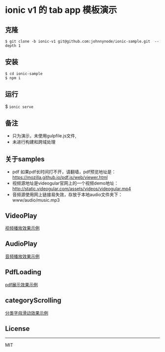 # ionic v1 的 tab app 模板演示

## 克隆
```
$ git clone -b ionic-v1 git@github.com:johnnynode/ionic-sample.git  --depth 1

```

## 安装
```
$ cd ionic-sample
$ npm i

```

## 运行
$ `ionic serve`

## 备注
- 只为演示，未使用gulpfile.js文件, 
- 未进行构建和跨域处理

## 关于samples

- pdf 如果pdf长时间打不开，请翻墙，pdf预览地址是：https://mozilla.github.io/pdf.js/web/viewer.html
- 视频源地址是videogular官网上的一个视频demo地址：http://static.videogular.com/assets/videos/videogular.mp4
- 音频源使用网上链接易失效，存放于本地audio文件夹下：www/audio/music.mp3

## VideoPlay
[视频播放效果示例](./mds/video.md)

## AudioPlay
[音频播放效果示例](./mds/audio.md)

## PdfLoading
[pdf展示效果示例](./mds/pdf.md)

## categoryScrolling
[分类字母滑动效果示例](./mds/cate.md)

## License
---
MIT